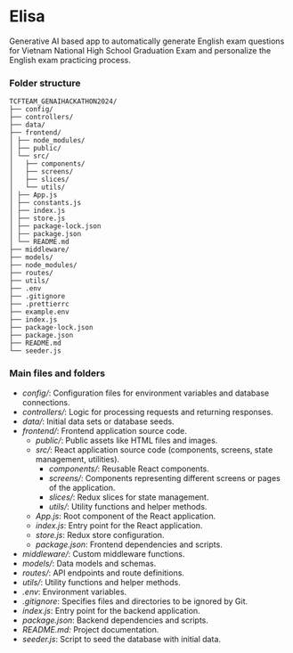 # Elisa

Generative AI based app to automatically generate English exam questions for Vietnam National High School Graduation Exam and personalize the English exam practicing process.

### Folder structure

```
TCFTEAM_GENAIHACKATHON2024/
├── config/
├── controllers/
├── data/
├── frontend/
│ ├── node_modules/
│ ├── public/
│ └── src/
│   ├── components/
│   ├── screens/
│   ├── slices/
│   └── utils/
│ ├── App.js
│ ├── constants.js
│ ├── index.js
│ ├── store.js
│ ├── package-lock.json
│ ├── package.json
│ └── README.md
├── middleware/
├── models/
├── node_modules/
├── routes/
├── utils/
├── .env
├── .gitignore
├── .prettierrc
├── example.env
├── index.js
├── package-lock.json
├── package.json
├── README.md
└── seeder.js
```

### Main files and folders

- _config/_: Configuration files for environment variables and database connections.
- _controllers/_: Logic for processing requests and returning responses.
- _data/_: Initial data sets or database seeds.
- _frontend/_: Frontend application source code.
  - _public/_: Public assets like HTML files and images.
  - _src/_: React application source code (components, screens, state management, utilities).
    - _components/_: Reusable React components.
    - _screens/_: Components representing different screens or pages of the application.
    - _slices/_: Redux slices for state management.
    - _utils/_: Utility functions and helper methods.
  - _App.js_: Root component of the React application.
  - _index.js_: Entry point for the React application.
  - _store.js_: Redux store configuration.
  - _package.json_: Frontend dependencies and scripts.
- _middleware/_: Custom middleware functions.
- _models/_: Data models and schemas.
- _routes/_: API endpoints and route definitions.
- _utils/_: Utility functions and helper methods.
- _.env_: Environment variables.
- _.gitignore_: Specifies files and directories to be ignored by Git.
- _index.js_: Entry point for the backend application.
- _package.json_: Backend dependencies and scripts.
- _README.md:_ Project documentation.
- _seeder.js_: Script to seed the database with initial data.
